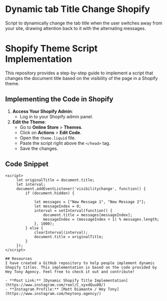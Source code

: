 # Dynamic tab Title Change Shopify
Script to dynamically change the tab title when the user switches away from your site, drawing attention back to it with the alternating messages.

# Shopify Theme Script Implementation
This repository provides a step-by-step guide to implement a script that changes the document title based on the visibility of the page in a Shopify theme.

## Implementing the Code in Shopify
1. **Access Your Shopify Admin**:
   - Log in to your Shopify admin panel.
2. **Edit the Theme**:
   - Go to **Online Store** > **Themes**.
   - Click on **Actions** > **Edit Code**.
   - Open the `theme.liquid` file.
   - Paste the script right above the `</head>` tag.
   - Save the changes.

## Code Snippet
```
<script>
     let originalTitle = document.title;
     let interval;
     document.addEventListener('visibilitychange', function() {
         if (document.hidden) {
             
             let messages = ["New Message 1", "New Message 2"];
             let messageIndex = 0;
             interval = setInterval(function() {
                 document.title = messages[messageIndex];
                 messageIndex = (messageIndex + 1) % messages.length;
             }, 1000); 
         } else { 
             clearInterval(interval);
             document.title = originalTitle;
         }
     });
</script>

## Resources
I have created a GitHub repository to help people implement dynamic Shopify titles. This implementation is based on the code provided by Hey Tony Agency. Feel free to check it out and contribute!

- **Post Link:** [Dynamic Shopify Title Implementation](https://www.instagram.com/reel/C_xyxdQuu88/)
- **Instagram Profile:** [Matt Diamante / Hey Tony](https://www.instagram.com/heytony.agency/)
